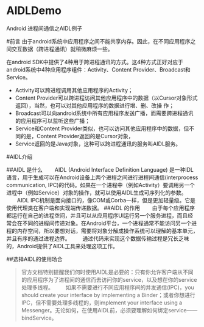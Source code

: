 # AIDLDemo
 Android 进程间通信之AIDL例子
 
#前言
由于android系统中应用程序之间不能共享内存。因此，在不同应用程序之间交互数据（跨进程通讯）就稍微麻烦一些。

在android SDK中提供了4种用于跨进程通讯的方式。这4种方式正好对应于android系统中4种应用程序组件：Activity、Content Provider、Broadcast和Service。
 

 - Activity可以跨进程调用其他应用程序的Activity；
 - Content Provider可以跨进程访问其他应用程序中的数据（以Cursor对象形式返回），当然，也可以对其他应用程序的数据进行增、删、改操 作；
 - Broadcast可以向android系统中所有应用程序发送广播，而需要跨进程通讯的应用程序可以监听这些广播；
 - Service和Content Provider类似，也可以访问其他应用程序中的数据，但不同的是，Content Provider返回的是Cursor对象，
 - Service返回的是Java对象，这种可以跨进程通讯的服务叫AIDL服务。

#AIDL介绍

##AIDL 是什么
　　AIDL (Android Interface Definition Language) 是一种IDL 语言，用于生成可以在Android设备上两个进程之间进行进程间通信(interprocess communication, IPC)的代码。如果在一个进程中（例如Activity）要调用另一个进程中（例如Service）对象的操作，就可以使用AIDL生成可序列化的参数。
　　AIDL IPC机制是面向接口的，像COM或Corba一样，但是更加轻量级。它是使用代理类在客户端和实现端传递数据。
##AIDL 的作用
　　由于每个应用程序都运行在自己的进程空间，并且可以从应用程序UI运行另一个服务进程，而且经常会在不同的进程间传递对象。在Android平台，一个进程通常不能访问另一个进程的内存空间，所以要想对话，需要将对象分解成操作系统可以理解的基本单元，并且有序的通过进程边界。
　　通过代码来实现这个数据传输过程是冗长乏味的，Android提供了AIDL工具来处理这项工作。

##选择AIDL的使用场合
　　

> 官方文档特别提醒我们何时使用AIDL是必要的：只有你允许客户端从不同的应用程序为了进程间的通信而去访问你的service，以及想在你的service处理多线程。
> 　　如果不需要进行不同应用程序间的并发通信(IPC)，you should create your interface by
> implementing a Binder；或者你想进行IPC，但不需要处理多线程的，则implement your interface
> using a Messenger。无论如何，在使用AIDL前，必须要理解如何绑定service——bindService。
